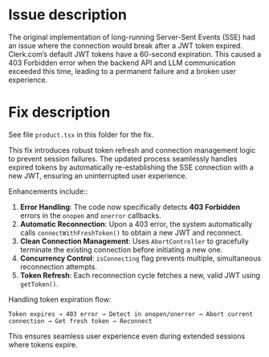 # Issue description

The original implementation of long-running Server-Sent Events (SSE) had an issue where the connection would break after a JWT token expired. Clerk.com’s default JWT tokens have a 60-second expiration. This caused a 403 Forbidden error when the backend API and LLM communication exceeded this time, leading to a permanent failure and a broken user experience.

# Fix description

See file `product.tsx` in this folder for the fix.

This fix introduces robust token refresh and connection management logic to prevent session failures. The updated process seamlessly handles expired tokens by automatically re-establishing the SSE connection with a new JWT, ensuring an uninterrupted user experience.

Enhancements include::

1. **Error Handling**: The code now specifically detects **403 Forbidden** errors in the `onopen` and `onerror` callbacks.
2. **Automatic Reconnection**: Upon a 403 error, the system automatically calls  `connectWithFreshToken()` to obtain a new JWT and reconnect.
3. **Clean Connection Management**: Uses `AbortController` to gracefully terminate the existing connection before initiating a new one.
4. **Concurrency Control**: `isConnecting` flag prevents multiple, simultaneous reconnection attempts.
5. **Token Refresh**: Each reconnection cycle fetches a new, valid JWT using `getToken()`.

Handling token expiration flow:
```
Token expires → 403 error → Detect in onopen/onerror → Abort current connection → Get fresh token → Reconnect
```

This ensures seamless user experience even during extended sessions where tokens expire.